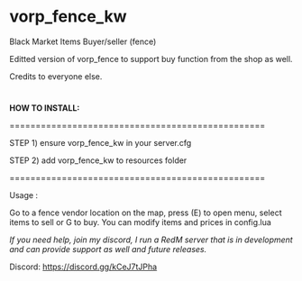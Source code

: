 # vorp_fence_kw
Black Market Items Buyer/seller (fence)

Editted version of vorp_fence to support buy function from the shop as well. 

Credits to everyone else.

#
**HOW TO INSTALL:**

=================================================

STEP 1) ensure vorp_fence_kw in your server.cfg

STEP 2) add vorp_fence_kw to resources folder

=================================================

Usage :

Go to a fence vendor location on the map, press (E) to open menu, select items to sell or G to buy.
You can modify items and prices in config.lua

*If you need help, join my discord, I run a RedM server that is in development and can provide support as well and future releases.*

Discord: https://discord.gg/kCeJ7tJPha



